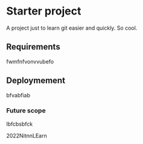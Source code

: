 # Starter project
A project just to learn git easier and quickly. So cool.


## Requirements
fwmfnfvonvvubefo


## Deploymement
bfvabfiab





### Future scope
lbfcbsbfck




2022NitnnLEarn